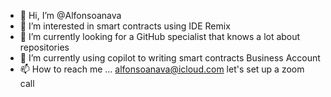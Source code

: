 - 👋 Hi, I’m @Alfonsoanava
- 👀 I’m interested in smart contracts using IDE Remix 
- 🌱 I’m currently looking for a GitHub specialist that knows a lot about repositories 
- 💞️ I’m currently using copilot to writing smart contracts Business Account
- 📫 How to reach me ... alfonsoanava@icloud.com let's set up a zoom call

<!---
Alfonsoanava/Alfonsoanava is a ✨ special ✨ repository because its `README.md` (this file) appears on your GitHub profile.
You can click the Preview link to take a look at your changes.
--->

